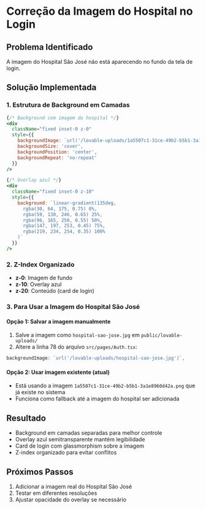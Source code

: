 # Correção da Imagem do Hospital no Login

## Problema Identificado
A imagem do Hospital São José não está aparecendo no fundo da tela de login.

## Solução Implementada

### 1. Estrutura de Background em Camadas
```jsx
{/* Background com imagem do hospital */}
<div 
  className="fixed inset-0 z-0"
  style={{
    backgroundImage: `url('/lovable-uploads/1a5507c1-31ce-49b2-b5b1-3a1e8960d42a.png')`,
    backgroundSize: 'cover',
    backgroundPosition: 'center',
    backgroundRepeat: 'no-repeat'
  }}
/>

{/* Overlay azul */}
<div 
  className="fixed inset-0 z-10"
  style={{
    background: `linear-gradient(135deg, 
      rgba(30, 64, 175, 0.75) 0%, 
      rgba(59, 130, 246, 0.65) 25%, 
      rgba(96, 165, 250, 0.55) 50%, 
      rgba(147, 197, 253, 0.45) 75%, 
      rgba(219, 234, 254, 0.35) 100%
    )`
  }}
/>
```

### 2. Z-Index Organizado
- **z-0**: Imagem de fundo
- **z-10**: Overlay azul
- **z-20**: Conteúdo (card de login)

### 3. Para Usar a Imagem do Hospital São José

#### Opção 1: Salvar a imagem manualmente
1. Salve a imagem como `hospital-sao-jose.jpg` em `public/lovable-uploads/`
2. Altere a linha 78 do arquivo `src/pages/Auth.tsx`:
```jsx
backgroundImage: `url('/lovable-uploads/hospital-sao-jose.jpg')`,
```

#### Opção 2: Usar imagem existente (atual)
- Está usando a imagem `1a5507c1-31ce-49b2-b5b1-3a1e8960d42a.png` que já existe no sistema
- Funciona como fallback até a imagem do hospital ser adicionada

## Resultado
- Background em camadas separadas para melhor controle
- Overlay azul semitransparente mantém legibilidade
- Card de login com glassmorphism sobre a imagem
- Z-index organizado para evitar conflitos

## Próximos Passos
1. Adicionar a imagem real do Hospital São José
2. Testar em diferentes resoluções
3. Ajustar opacidade do overlay se necessário